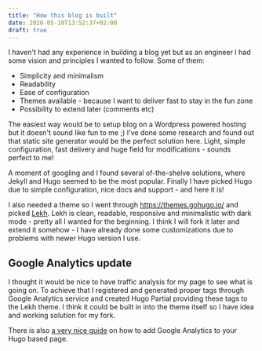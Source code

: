 ```yaml
---
title: "How this blog is built"
date: 2020-05-10T13:52:37+02:00
draft: true
---
```


I haven't had any experience in building a blog yet but as an engineer I had some vision and principles I wanted to follow. 
Some of them:

- Simplicity and minimalism
- Readability
- Ease of configuration
- Themes available - because I want to deliver fast to stay in the fun zone
- Possibility to extend later (comments etc)

The easiest way would be to setup blog on a Wordpress powered hosting  but it doesn't sound like fun to me ;)
I've done some research and found out that static site generator would be the perfect solution here. Light, simple configuration, fast delivery and huge field for modifications - sounds perfect to me!

A moment of googling and I found several of-the-shelve solutions, where Jekyll and Hugo seemed to be the most popular.
Finally I have picked Hugo due to simple configuration, nice docs and support - and here it is!

I also needed a theme so I went through https://themes.gohugo.io/ and picked [Lekh](https://themes.gohugo.io/lekh/). Lekh is clean, readable, responsive and minimalistic with dark mode - pretty all I wanted for the beginning.
I think I will fork it later and extend it somehow - I have already done some customizations due to problems with newer Hugo version I use.

## Google Analytics update

I thought it would be nice to have traffic analysis for my page to see what is going on. To achieve that I registered and generated proper tags through Google Analytics service and created Hugo Partial providing these tags to the Lekh theme. I think it could be built in into the theme itself so I have idea and working solution for my fork.

There is also [a very nice guide](https://bash-prompt.net/guides/custom-html-jugo/) on how to add Google Analytics to your Hugo based page.
